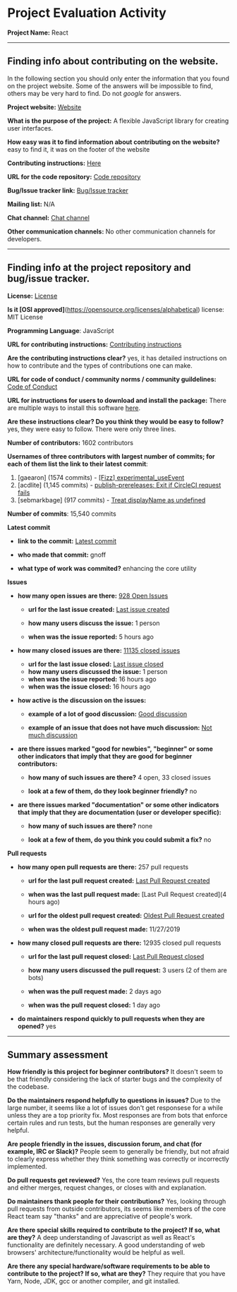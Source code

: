 # Project Evaluation Activity



__Project Name:__  React


---

## Finding info about contributing on the website.

In the following section you should only enter the information that you
found on the project website. Some of the answers will be impossible to find, others
may be very hard to find. Do not _google_ for answers.

__Project website:__ [Website](https://reactjs.org/)


__What is the purpose of the project:__ A flexible JavaScript library for creating user interfaces.


__How easy was it to find information about contributing on the website?__ easy to find it, it was on the footer of the website


__Contributing instructions:__ [Here](https://reactjs.org/docs/how-to-contribute.html) 

__URL for the code repository:__ [Code repository](https://github.com/facebook/react)

__Bug/Issue tracker link:__ [Bug/Issue tracker](https://github.com/facebook/react/issues)

__Mailing list:__ N/A

__Chat channel:__ [Chat channel](https://discord.com/invite/reactiflux)

__Other communication channels:__ No other communication channels for developers. 


---

## Finding info at the project repository and bug/issue tracker.

__License:__ [License](https://github.com/facebook/react/blob/main/LICENSE)

__Is it [OSI approved]__(https://opensource.org/licenses/alphabetical) license: MIT License

__Programming Language__: JavaScript

__URL for contributing instructions:__ [Contributing instructions](https://github.com/facebook/react/blob/main/CONTRIBUTING.md)

__Are the contributing instructions clear?__ yes, it has detailed instructions on how to contribute and the types of contributions one can make. 


__URL for code of conduct / community norms / community guildelines:__ [Code of Conduct](https://github.com/facebook/react/blob/main/CODE_OF_CONDUCT.md)

__URL for instructions for users to download and install the package:__ There are multiple ways to install this software [here](https://github.com/facebook/react/blob/main/README.md). 


__Are these instructions clear? Do you think they would be easy to follow?__ yes, they were easy to follow. There were only three lines. 


__Number of contributors:__ 1602 contributors


__Usernames of three contributors with largest number of commits; for
each of them list the link to their latest commit__:

1. [gaearon] (1574 commits) - [[Fizz] experimental_useEvent](https://github.com/facebook/react/commit/3de926449681015c4f1eec1147baa03a3cb823f5)
2. [acdlite] (1,145 commits) - [publish-prereleases: Exit if CircleCI request fails ](https://github.com/facebook/react/pull/26100)
3. [sebmarkbage] (917 commits) - [Treat displayName as undefined](https://github.com/facebook/react/pull/26148)


__Number of commits__: 15,540 commits

__Latest commit__ 

- __link to the commit:__ [Latest commit](https://github.com/facebook/react/commit/6ff1733e63fdb948ae973a713741b4526102c73c)

- __who made that commit:__ gnoff

- __what type of work was commited?__ enhancing the core utility


__Issues__

- __how many open issues are there:__ [928 Open Issues](https://github.com/facebook/react/issues?q=is%3Aopen+is%3Aissue)

    - __url for the last issue created:__ [Last issue created](https://github.com/facebook/react/issues/26253)

    - __how many users discuss the issue:__ 1 person
    
    - __when was the issue reported:__ 5 hours ago
    

- __how many closed issues are there:__ [11135 closed issues](https://github.com/facebook/react/issues?q=is%3Aissue+is%3Aclosed)
    - __url for the last issue closed:__ [Last issue closed](https://github.com/facebook/react/issues/26251)
    - __how many users discussed the issue:__ 1 person
    - __when was the issue reported:__ 16 hours ago 
    - __when was the issue closed:__ 16 hours ago

- __how active is the discussion on the issues:__ 

    - __example of a lot of good discussion:__ [Good discussion](https://github.com/facebook/react/issues/13991)
    
    - __example of an issue that does not have much discussion:__ [Not much discussion](https://github.com/facebook/react/issues/4166)



- __are there issues marked "good for newbies", "beginner" or some other indicators that imply that they are good for beginner contributors:__ 

    - __how many of such issues are there?__ 4 open, 33 closed issues
    
    - __look at a few of them, do they look beginner friendly?__ no



- __are there issues marked "documentation" or some other indicators that imply that they are documentation (user or developer specific):__ 

    - __how many of such issues are there?__ none
    
    - __look at a few of them, do you think you could submit a fix?__ no



__Pull requests__

- __how many open pull requests are there:__ 257 pull requests

    - __url for the last pull request created:__ [Last Pull Request created](https://github.com/facebook/react/pull/26255)
    
    - __when was the last pull request made:__ [Last Pull Request created](4 hours ago)

    - __url for the oldest pull request created:__ [Oldest Pull Request created](https://github.com/facebook/react/pull/17473)
    
    - __when was the oldest pull request made:__ 11/27/2019

- __how many closed pull requests are there:__ 12935 closed pull requests

    - __url for the last pull request closed:__ [Last Pull Request closed](https://github.com/facebook/react/pull/26249)
    
    - __how many users discussed the pull request:__ 3 users (2 of them are bots)
    
    - __when was the pull request made:__  2 days ago
    
    - __when was the pull request closed:__ 1 day ago
    

- __do maintainers respond quickly to pull requests when they are opened?__ yes





---


## Summary assessment
__How friendly is this project for beginner contributors?__
It doesn't seem to be that friendly considering the lack of starter bugs and the complexity of the codebase.


__Do the maintainers respond helpfully to questions in issues?__
Due to the large number, it seems like a lot of issues don't get responsese for a while unless they are a top priority fix. Most responses are from bots that enforce certain rules and run tests, but the human responses are generally very helpful.


__Are people friendly in the issues, discussion forum, and chat (for example, IRC or Slack)?__
People seem to generally be friendly, but not afraid to clearly express whether they think something was correctly or incorrectly implemented.


__Do pull requests get reviewed?__
Yes, the core team reviews pull requests and either merges, request changes, or closes with and explanation.


__Do maintainers thank people for their contributions?__
Yes, looking through pull requests from outside contributors, its seems like members of the core React team say "thanks" and are appreciative of people's work.


__Are there special skills required to contribute to the project? If so, what are they?__
A deep understanding of Javascript as well as React's functionality are definitely necessary. A good understanding of web browsers' architecture/functionality would be helpful as well.


__Are there any special hardware/software requirements to be able to contribute to the project? If so, what are they?__
They require that you have Yarn, Node, JDK, gcc or another compiler, and git installed.
